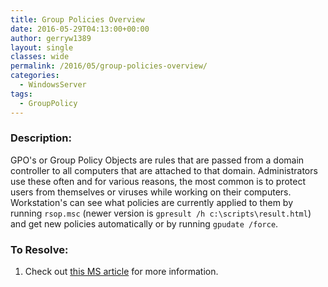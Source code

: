 ```yaml
---
title: Group Policies Overview
date: 2016-05-29T04:13:00+00:00
author: gerryw1389
layout: single
classes: wide
permalink: /2016/05/group-policies-overview/
categories:
  - WindowsServer
tags:
  - GroupPolicy
---
```

<!--more-->

### Description:

GPO's or Group Policy Objects are rules that are passed from a domain controller to all computers that are attached to that domain. Administrators use these often and for various reasons, the most common is to protect users from themselves or viruses while working on their computers. Workstation's can see what policies are currently applied to them by running `rsop.msc` (newer version is `gpresult /h c:\scripts\result.html`) and get new policies automatically or by running `gpudate /force`.

### To Resolve:

1. Check out [this MS article](https://docs.microsoft.com/en-us/previous-versions/windows/desktop/policy/group-policy-objects) for more information.